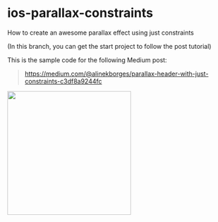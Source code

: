 # ios-parallax-constraints
How to create an awesome parallax effect using just constraints

(In this branch, you can get the start project to follow the post tutorial)

This is the sample code for the following Medium post:
> https://medium.com/@alinekborges/parallax-header-with-just-constraints-c3df8a9244fc

<img src="parallax_final_result.gif" width="280">
